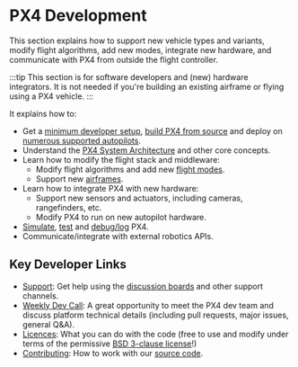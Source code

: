 # PX4 Development

This section explains how to support new vehicle types and variants, modify flight algorithms, add new modes, integrate new hardware, and communicate with PX4 from outside the flight controller.

:::tip
This section is for software developers and (new) hardware integrators.
It is not needed if you're building an existing airframe or flying using a PX4 vehicle.
:::

It explains how to:

- Get a [minimum developer setup](../dev_setup/config_initial.md), [build PX4 from source](../dev_setup/building_px4.md) and deploy on [numerous supported autopilots](../flight_controller/README.md).
- Understand the [PX4 System Architecture](../concept/architecture.md) and other core concepts.
- Learn how to modify the flight stack and middleware:
  - Modify flight algorithms and add new [flight modes](../concept/flight_modes.md).
  - Support new [airframes](../dev_airframes/README.md).
- Learn how to integrate PX4 with new hardware:
  - Support new sensors and actuators, including cameras, rangefinders, etc.
  - Modify PX4 to run on new autopilot hardware.
- [Simulate](../simulation/README.md), [test](../test_and_ci/README.md) and [debug/log](../debug/README.md) PX4.
- Communicate/integrate with external robotics APIs.

## Key Developer Links

- [Support](../contribute/support.md): Get help using the [discussion boards](https://discuss.px4.io//) and other support channels.
- [Weekly Dev Call](../contribute/dev_call.md): A great opportunity to meet the PX4 dev team and discuss platform technical details (including pull requests, major issues, general Q&A).
- [Licences](../contribute/licenses.md): What you can do with the code (free to use and modify under terms of the permissive [BSD 3-clause license](https://opensource.org/licenses/BSD-3-Clause)!)
- [Contributing](../contribute/README.md): How to work with our [source code](../contribute/code.md).
